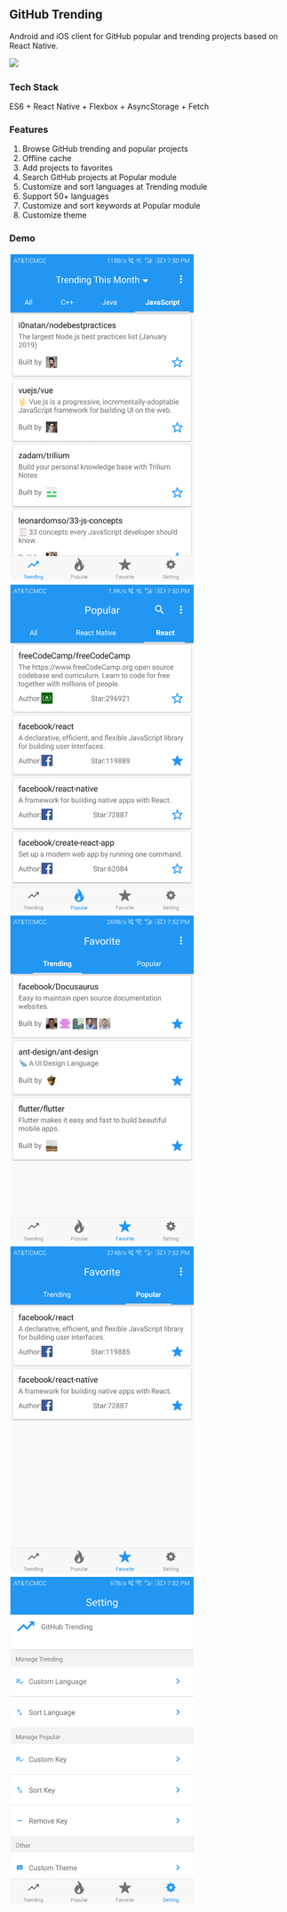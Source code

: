 ## GitHub Trending
Android and iOS client for GitHub popular and trending projects based on React Native.

<a href="https://play.google.com/store/apps/details?id=com.sugarac_gt" target="_blank" alt="Download from Google Play">
  <img src="https://moodysequipment.com/wp-content/uploads/2017/01/google-play-logo.jpg" width=160>
</a>

### Tech Stack
ES6 + React Native + Flexbox + AsyncStorage + Fetch

### Features
1. Browse GitHub trending and popular projects
2. Offline cache
3. Add projects to favorites
4. Search GitHub projects at Popular module
5. Customize and sort languages at Trending module
6. Support 50+ languages
7. Customize and sort keywords at Popular module
8. Customize theme

### Demo
<div>
<div style="float:left;border:solid 1px 000;margin:2px;"><img src="assets/1_trending.png"  width="330" ></div>
<div style="float:left;border:solid 1px 000;margin:2px;"><img src="assets/2_popular.png" width="330" ></div>
</div>

<div style="float:left;border:solid 1px 000;margin:2px;"><img src="assets/3_favorite_trending.png" width="330" ></div>
<div style="float:left;border:solid 1px 000;margin:2px;"><img src="assets/4_favorite_popular.png" width="330" ></div>
<div style="float:left;border:solid 1px 000;margin:2px;"><img src="assets/5_setting.png" width="330" ></div>

